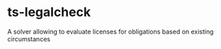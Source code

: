 # ts-legalcheck
A solver allowing to evaluate licenses for obligations based on existing circumstances 

